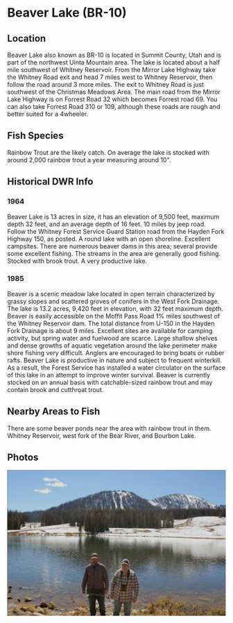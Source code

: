# Beaver Lake (BR-10)

## Location
Beaver Lake also known as BR-10 is located in Summit County, Utah and is part of the northwest Uinta Mountain area. The lake is located about a half mile southwest of Whitney Reservoir. From the Mirror Lake Highway take the Whitney Road exit and head 7 miles west to Whitney Reservoir, then follow the road around 3 more miles. The exit to Whitney Road is just southwest of the Christmas Meadows Area. The main road from the Mirror Lake Highway is on Forrest Road 32 which becomes Forrest road 69. You can also take Forrest Road 310 or 109, although these roads are rough and better suited for a 4wheeler.

## Fish Species
Rainbow Trout are the likely catch. On average the lake is stocked with around 2,000 rainbow trout a year measuring around 10".

## Historical DWR Info

### 1964
Beaver Lake is 13 acres in size, it has an elevation of 9,500 feet, maximum depth 32 feet, and an average depth of 16 feet. 10 miles by jeep road. Follow the Whitney Forest Service Guard Station road from the Hayden Fork Highway 150, as posted. A round lake with an open shoreline. Excellent campsites. There are numerous beaver dams in this area; several provide some excellent fishing. The streams in the area are generally good fishing. Stocked with brook trout. A very productive lake.

### 1985
Beaver is a scenic meadow lake located in open terrain characterized by grassy slopes and scattered groves of conifers in the West Fork Drainage. The lake is 13.2 acres, 9,420 feet in elevation, with 32 feet maximum depth. Beaver is easily accessible on the Moffit Pass Road 1% miles southwest of the Whitney Reservoir dam. The total distance from U-150 in the Hayden Fork Drainage is about 9 miles. Excellent sites are available for camping activity, but spring water and fuelwood are scarce. Large shallow shelves and dense growths of aquatic vegetation around the lake perimeter make shore fishing very difficult. Anglers are encouraged to bring boats or rubber rafts. Beaver Lake is productive in nature and subject to frequent winterkill. As a result, the Forest Service has installed a water circulator on the surface of this lake in an attempt to improve winter survival. Beaver is currently stocked on an annual basis with catchable-sized rainbow trout and may contain brook and cutthroat trout.

## Nearby Areas to Fish
There are some beaver ponds near the area with rainbow trout in them. Whitney Reservoir, west fork of the Bear River, and Bourbon Lake.

## Photos
![Beaver Lake](../photos/beaver-lake.jpg)